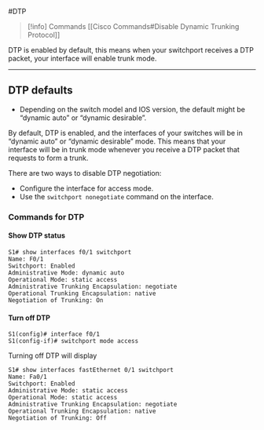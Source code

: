#DTP

> [!info] Commands
> [[Cisco Commands#Disable Dynamic Trunking Protocol]]

DTP is enabled by default, this means when your switchport receives a DTP packet, your interface will enable trunk mode.

---
## DTP defaults
* Depending on the switch model and IOS version, the default might be “dynamic auto” or “dynamic desirable”.

By default, DTP is enabled, and the interfaces of your switches will be in “dynamic auto” or “dynamic desirable” mode. This means that your interface will be in trunk mode whenever you receive a DTP packet that requests to form a trunk.


There are two ways to disable DTP negotiation:

- Configure the interface for access mode.
- Use the `switchport nonegotiate` command on the interface.
### Commands for DTP
#### Show DTP status
```
S1# show interfaces f0/1 switchport
Name: F0/1
Switchport: Enabled
Administrative Mode: dynamic auto
Operational Mode: static access
Administrative Trunking Encapsulation: negotiate
Operational Trunking Encapsulation: native
Negotiation of Trunking: On
```
#### Turn off DTP
```
S1(config)# interface f0/1
S1(config-if)# switchport mode access 
```
Turning off DTP will display
```
S1# show interfaces fastEthernet 0/1 switchport 
Name: Fa0/1
Switchport: Enabled
Administrative Mode: static access
Operational Mode: static access
Administrative Trunking Encapsulation: negotiate
Operational Trunking Encapsulation: native
Negotiation of Trunking: Off
```

